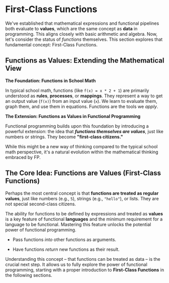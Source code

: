 # First-Class Functions

We've established that mathematical expressions and functional pipelines both evaluate to **values**, which are the same concept as **data** in programming. This aligns closely with basic arithmetic and algebra. Now, let's consider the status of _functions_ themselves. This section explores that fundamental concept: First-Class Functions.

## Functions as Values: Extending the Mathematical View

**The Foundation: Functions in School Math**

In typical school math, functions (like `f(x) = x * 2 + 1`) are primarily understood as **rules**, **processes**, or **mappings**. They represent a way to get an output value (`f(x)`) from an input value (`x`). We learn to evaluate them, graph them, and use them in equations. Functions are the tools we _apply_.

**The Extension: Functions as Values in Functional Programming**

Functional programming builds upon this foundation by introducing a powerful extension: the idea that _**functions themselves are values**_, just like numbers or strings. They become  **"first-class citizens."**

While this might be a new way of thinking compared to the typical school math perspective, it's a natural evolution within the mathematical thinking embraced by FP.

## The Core Idea: Functions are Values (First-Class Functions)

Perhaps the most central concept is that **functions are treated as regular values**, just like numbers (e.g., `5`), strings (e.g., `"hello"`), or lists. They are not special second-class citizens.

The ability for functions to be defined by expressions and treated as **values** is a key feature of functional **languages** and the minimum requirement for a language to be functional. Mastering this feature unlocks the potential power of functional programming.

-   Pass functions _into_ other functions as arguments.
    
-   Have functions _return_ new functions as their result.

Understanding this concept – that functions can be treated as data – is the crucial next step. It allows us to fully explore the power of functional programming, starting with a proper introduction to **First-Class Functions** in the following sections.